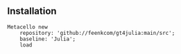 ## Installation```Metacello new	repository: 'github://feenkcom/gt4julia:main/src';	baseline: 'Julia';	load```